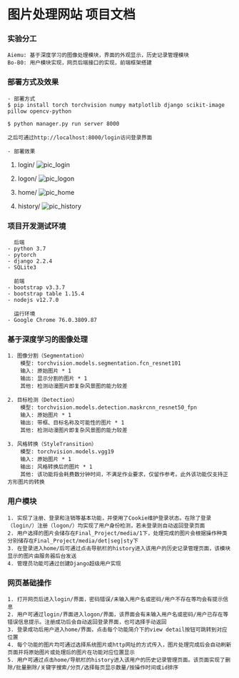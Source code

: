 # 图片处理网站 项目文档
### 实验分工
    Aiemu: 基于深度学习的图像处理模块，界面的外观显示，历史记录管理模块
    Bo-B0: 用户模块实现，网页后端接口的实现，前端框架搭建

### 部署方式及效果
    - 部署方式
    $ pip install torch torchvision numpy matplotlib django scikit-image pillow opencv-python 

    $ python manager.py run server 8000
    
    之后可通过http://localhost:8000/login访问登录界⾯

    - 部署效果
1. login/
![pic_login](https://tva1.sinaimg.cn/large/006y8mN6ly1g6x0icwrz3j31ip0u0gow.jpg)

2. logon/
![pic_logon](https://tva1.sinaimg.cn/large/006y8mN6ly1g6x0jnuhqdj31ip0u0dj3.jpg)

3. home/
![pic_home](https://tva1.sinaimg.cn/large/006y8mN6ly1g6x0kczw24j31ip0u0npe.jpg)

4. history/
![pic_history](https://tva1.sinaimg.cn/large/006y8mN6ly1g6x0l7jw8tj31ip0u0gsu.jpg)


### 项目开发测试环境
      后端
    - python 3.7
    - pytorch 
    - django 2.2.4
    - SQLite3
      
      前端 
    - bootstrap v3.3.7
    - bootstrap table 1.15.4
    - nodejs v12.7.0

      运行环境
    - Google Chrome 76.0.3809.87

### 基于深度学习的图像处理
    1. 图像分割（Segmentation）
        模型: torchvision.models.segmentation.fcn_resnet101
        输入: 原始图片 * 1
        输出: 显示分割的图片 * 1
        其他: 检测动漫图片即复杂风景图的能力较差
    
    2. 目标检测（Detection）
        模型: torchvision.models.detection.maskrcnn_resnet50_fpn
        输入: 原始图片 * 1
        输出: 带框、目标名称及可能性的图片 * 1
        其他: 检测动漫图片即复杂风景图的能力较差
    
    3. 风格转换（StyleTransition）
        模型: torchvision.models.vgg19
        输入: 原始图片 * 1
        输出: 风格转换后的图片 * 1
        其他: 该功能将会耗费数分钟时间，不满足作业要求，仅留作参考。此外该功能仅支持正方形图片的转换

### 用户模块
    1. 实现了注册、登录和注销等基本功能，并使用了Cookie维护登录状态。在除了登录（login/）注册（logon/）均实现了用户身份检测，若未登录则自动返回登录页面
    2. 用户选择的图片会储存在Final_Project/media/1下，处理完成的图片会根据操作种类分别储存在Final_Project/media/det|seg|sty下
    3. 在登录进入home/后可通过点击导航栏的history进入该用户的历史记录管理页面，该模块显示的图片由服务器后台发送
    4. 管理员功能可通过创建Django超级用户实现

### 网页基础操作
    1. 打开网页后进入login/界面，密码错误/未输入用户名或密码/用户不存在等均会有提示信息
    2. 用户可通过login/界面进入logon/界面，该界面会有未输入用户名或密码/用户已存在等错误信息提示。注册成功后会自动返回登录界面，也可选择手动返回
    3. 登录成功后用户进入home/界面，点击每个功能简介下的view detail按钮可跳转到对应位置
    4. 每个功能的图片均可通过选择系统图片或http网址的方式传入，图片处理完成后会自动刷新页面并将原始图片或处理后的图片在功能对应位置显示
    5. 用户可通过点击home/导航栏的history进入该用户的历史记录管理页面。该页面实现了删除/批量删除/关键字搜索/分页/选择每页显示数量/按操作时间或id排序
